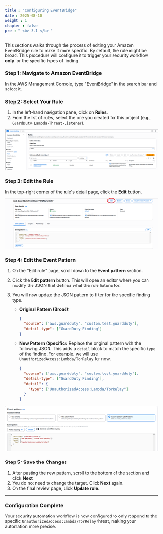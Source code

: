 ```yaml
---
title : "Configuring EventBridge"
date : 2025-08-10
weight : 1
chapter : false
pre : " <b> 3.1 </b> "
---
```


This sections walks through the process of editing your Amazon EventBridge rule to make it more specific. By default, the rule might be broad. This procedure will configure it to trigger your security workflow **only** for the specific types of finding.

### Step 1: Navigate to Amazon EventBridge

In the AWS Management Console, type "EventBridge" in the search bar and select it.

### Step 2: Select Your Rule

1.  In the left-hand navigation pane, click on **Rules**.
2.  From the list of rules, select the one you created for this project (e.g., `GuardDuty-Lambda-Threat-Listener`).


![Rule](/images/00/0013.png?featherlight=false&width=90pc)


### Step 3: Edit the Rule

In the top-right corner of the rule's detail page, click the **Edit** button.


![Edit Rule](/images/00/0014.png?featherlight=false&width=90pc)

### Step 4: Edit the Event Pattern

1.  On the "Edit rule" page, scroll down to the **Event pattern** section.
2.  Click the **Edit pattern** button. This will open an editor where you can modify the JSON that defines what the rule listens for.
3.  You will now update the JSON pattern to filter for the specific finding type.

    * **Original Pattern (Broad):**
        ```json
        {
          "source": ["aws.guardduty", "custom.test.guardduty"],
          "detail-type": ["GuardDuty Finding"]
        }
        ```

    * **New Pattern (Specific):**
        Replace the original pattern with the following JSON. This adds a `detail` block to match the specific `type` of the finding. For example, we will use `UnauthorizedAccess:Lambda/TorRelay` for now.
          
        ```json
        {
          "source": ["aws.guardduty", "custom.test.guardduty"],
          "detail-type": ["GuardDuty Finding"],
          "detail": {
            "type": ["UnauthorizedAccess:Lambda/TorRelay"]
          }
        }
        ```

![Edit Rule JSON](/images/00/0015.png?featherlight=false&width=90pc)

### Step 5: Save the Changes

1.  After pasting the new pattern, scroll to the bottom of the section and click **Next**.
2.  You do not need to change the target. Click **Next** again.
3.  On the final review page, click **Update rule**.

---
### Configuration Complete

Your security automation workflow is now configured to only respond to the specific `UnauthorizedAccess:Lambda/TorRelay` threat, making your automation more precise.
